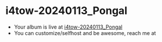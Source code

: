 # i4tow-20240113_Pongal
- Your album is live at [i4tow-20240113_Pongal](https://rathnasorg.github.io/i4tow/a/i4tow-20240113_Pongal/0/d750rw.github.io)
- You can customize/selfhost and be awesome, reach me at 

